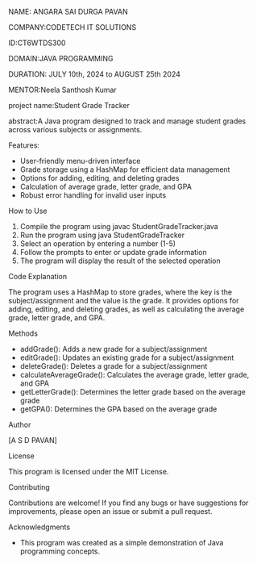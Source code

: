 NAME: ANGARA SAI DURGA PAVAN

COMPANY:CODETECH IT SOLUTIONS

ID:CT6WTDS300 

DOMAIN:JAVA PROGRAMMING

DURATION: JULY 10th, 2024 to AUGUST 25th 2024

MENTOR:Neela Santhosh Kumar

project name:Student Grade Tracker

abstract:A Java program designed to track and manage student grades across various subjects or assignments.

Features:

- User-friendly menu-driven interface
- Grade storage using a HashMap for efficient data management
- Options for adding, editing, and deleting grades
- Calculation of average grade, letter grade, and GPA
- Robust error handling for invalid user inputs

How to Use

1. Compile the program using javac StudentGradeTracker.java
2. Run the program using java StudentGradeTracker
3. Select an operation by entering a number (1-5)
4. Follow the prompts to enter or update grade information
5. The program will display the result of the selected operation

Code Explanation

The program uses a HashMap to store grades, where the key is the subject/assignment and the value is the grade. It provides options for adding, editing, and deleting grades, as well as calculating the average grade, letter grade, and GPA.

Methods

- addGrade(): Adds a new grade for a subject/assignment
- editGrade(): Updates an existing grade for a subject/assignment
- deleteGrade(): Deletes a grade for a subject/assignment
- calculateAverageGrade(): Calculates the average grade, letter grade, and GPA
- getLetterGrade(): Determines the letter grade based on the average grade
- getGPA(): Determines the GPA based on the average grade

Author

[A S D PAVAN]

License

This program is licensed under the MIT License.

Contributing

Contributions are welcome! If you find any bugs or have suggestions for improvements, please open an issue or submit a pull request.

Acknowledgments

- This program was created as a simple demonstration of Java programming concepts.
